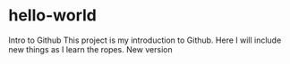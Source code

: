 # hello-world
Intro to Github
This project is my introduction to Github.  Here I will include new things as I learn the ropes. New version
